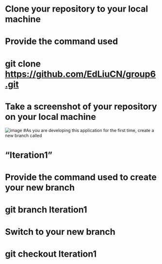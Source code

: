 # 





# Clone your repository to your local machine
# Provide the command used   
# git clone https://github.com/EdLiuCN/group6.git
# Take a screenshot of your repository on your local machine
![image](https://user-images.githubusercontent.com/122221022/227399778-8397ed4a-2c61-49ce-87c1-be0769bbca18.png)
#As you are developing this application for the first time, create a new branch called
# “Iteration1”
# Provide the command used to create your new branch
# git branch lteration1
# Switch to your new branch 
# git checkout lteration1
#
